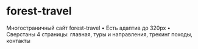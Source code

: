 # forest-travel
Многостраничный сайт forest-travel
•	Есть адаптив до 320px
•	Сверстаны 4 страницы: главная, туры и направления, трекинг походы, контакты

